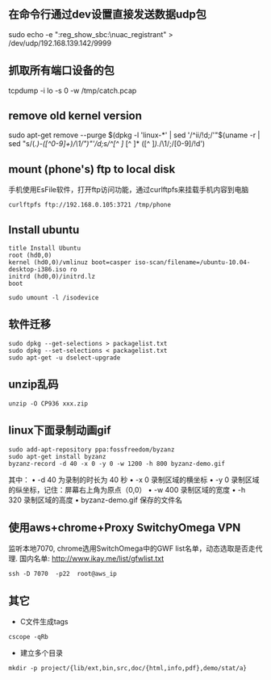
## 在命令行通过dev设置直接发送数据udp包
sudo echo -e ":reg_show_sbc:\nuac_registrant" > /dev/udp/192.168.139.142/9999

## 抓取所有端口设备的包
tcpdump   -i  lo  -s  0  -w /tmp/catch.pcap

## remove old kernel version
sudo apt-get remove --purge $(dpkg -l 'linux-*' | sed '/^ii/!d;/'"$(uname -r | sed "s/\(.*\)-\([^0-9]\+\)/\1/")"'/d;s/^[^ ]* [^ ]* \([^ ]*\).*/\1/;/[0-9]/!d')

## mount (phone's) ftp to local disk
手机使用EsFile软件，打开ftp访问功能，通过curlftpfs来挂载手机内容到电脑
```
curlftpfs ftp://192.168.0.105:3721 /tmp/phone
```

## Install ubuntu
```
title Install Ubuntu
root (hd0,0)
kernel (hd0,0)/vmlinuz boot=casper iso-scan/filename=/ubuntu-10.04-desktop-i386.iso ro 
initrd (hd0,0)/initrd.lz
boot

sudo umount -l /isodevice
```


## 软件迁移
```
sudo dpkg --get-selections > packagelist.txt
sudo dpkg --set-selections < packagelist.txt
sudo apt-get -u dselect-upgrade
```

## unzip乱码
```
unzip -O CP936 xxx.zip
```

## linux下面录制动画gif

```
sudo add-apt-repository ppa:fossfreedom/byzanz
sudo apt-get install byzanz
byzanz-record -d 40 -x 0 -y 0 -w 1200 -h 800 byzanz-demo.gif
```
其中：
• -d 40 为录制的时长为 40 秒
• -x 0 录制区域的横坐标
• -y 0 录制区域的纵坐标，记住：屏幕右上角为原点（0,0）
• -w 400 录制区域的宽度
• -h 320 录制区域的高度
• byzanz-demo.gif 保存的文件名

## 使用aws+chrome+Proxy SwitchyOmega VPN
监听本地7070, chrome选用SwitchOmega中的GWF list名单，动态选取是否走代理.
国内名单: http://www.ikay.me/list/gfwlist.txt
```
ssh -D 7070  -p22  root@aws_ip
```
## 其它

* C文件生成tags
```
cscope -qRb
```

* 建立多个目录
```
mkdir -p project/{lib/ext,bin,src,doc/{html,info,pdf},demo/stat/a}
```

